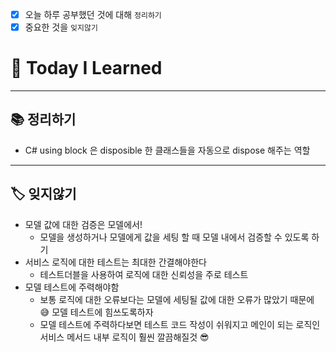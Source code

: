 - [x]  오늘 하루 공부했던 것에 대해 `정리하기`
- [x]  중요한 것을 `잊지않기`

# 🚩 Today I Learned

---

## 📚 정리하기

- C# using block 은 disposible 한 클래스들을 자동으로 dispose 해주는 역할

---

## 🏷 잊지않기

- 모델 값에 대한 검증은 모델에서!
    - 모델을 생성하거나 모델에게 값을 세팅 할 때 모델 내에서 검증할 수 있도록 하기
- 서비스 로직에 대한 테스트는 최대한 간결해야한다
    - 테스트더블을 사용하여 로직에 대한 신뢰성을 주로 테스트
- 모델 테스트에 주력해야함
    - 보통 로직에 대한 오류보다는 모델에 세팅될 값에 대한 오류가 많았기 때문에 😅 모델 테스트에 힘쓰도록하자
    - 모델 테스트에 주력하다보면 테스트 코드 작성이 쉬워지고 메인이 되는 로직인 서비스 메서드 내부 로직이 훨씬 깔끔해질것 😎